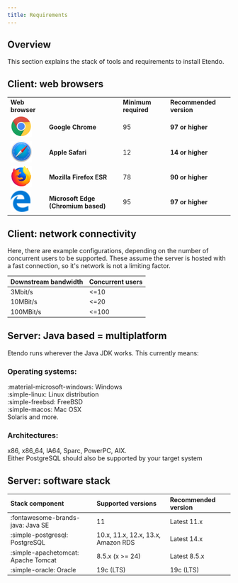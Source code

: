 ```yaml
---
title: Requirements
---
```

## Overview

This section explains the stack of tools and requirements to install Etendo.

## Client: web browsers

|     |     |     |     |
| --- | --- | --- | --- |
| **Web browser** |     | **Minimum required** | **Recommended version** |
| ![Chrome logo.png](/assets/drive/mOCl2euDZU8wO2MedNIrplZBmdiqguZm86ab6e3RVnKM4B4uX3s0UMMf0FVPIYLYeHmFy8FHPMNsJ9nOX6rXZAo76IzmQSSPrrN2DgNiD3DrJIG2j25JRJvASy7yiBGzsJBRp2Cg.png) | **Google Chrome** | 95  | **97 or higher** |
| ![Safari icon large.png](/assets/drive/JVloGgFusza-4BFZ30Gjra-m_4Aknv5c3Y5vJEoYZ4B4HiEV09e6bMcnSfyImo7D7TJbgPRsIIUScqqatrJBW8SoMV7HmSe3q12JLmaEp7AIYT2FSuLrjcz2mnT3fQ6NCMWg0zAu.png) | **Apple Safari** | 12  | **14 or higher** |
| ![Firefox logo 2017.png](/assets/drive/p3EzTz7im_NXkvyXHa5aIk29Va-vEN-96NUPsPr1BLqnWL7AA6CuewRnASM9EfEyMxRmaGmq3pNHPbAqNy2ZJL6xAuEUtM5q10QXfcadnvVJwW7-ISmAZ9xNgbOSs3XwSDsppY1P.png) | **Mozilla Firefox ESR** | 78  | **90 or higher** |
| ![Microsoft Edge logo.png](/assets/drive/acUA_bLGo6j1tRenMx_zSRQddDaf2N86N0iL2cT5o5Om5Gc96_YzQ0HOZ_CdZAitgs1m6M24Nbk5cbs1Et2I0MrUPB1a5sapBINQg_4Jzg8C_aoCmS3-CaKmn8BItB4O25SvFpy6.png) | **Microsoft Edge (Chromium based)** | 95  | **97 or higher** |

## Client: network connectivity

Here, there are example configurations, depending on the number of concurrent users to be supported. These assume the server is hosted with a fast connection, so it's network is not a limiting factor.

| Downstream bandwidth | Concurrent users |
| --- | --- |
| 3Mbit/s | <=10 |
| 10MBit/s | <=20 |
| 100MBit/s | <=100 |

## Server: Java based = multiplatform

Etendo runs wherever the Java JDK works. This currently means:

### Operating systems:
:material-microsoft-windows:  Windows <br>
:simple-linux:  Linux distribution <br>
:simple-freebsd:  FreeBSD <br>
:simple-macos:  Mac OSX <br>
Solaris and more.  <br>

### Architectures:
x86, x86\_64, IA64, Sparc, PowerPC, AIX.  
Either PostgreSQL should also be supported by your target system

## Server: software stack

| Stack component | Supported versions | Recommended version |
| :--- | :--- | :--- |
| :fontawesome-brands-java:  Java SE | 11  | Latest 11.x |
| :simple-postgresql:  PostgreSQL | 10.x, 11.x, 12.x, 13.x, Amazon RDS | Latest 14.x |
| :simple-apachetomcat:  Apache Tomcat | 8.5.x (x >= 24) | Latest 8.5.x |
| :simple-oracle:  Oracle | 19c (LTS) | 19c (LTS) |